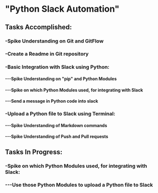# "Python Slack Automation"

## Tasks Accomplished:
### -Spike Understanding on Git and GitFlow
### -Create a Readme in Git repository
### -Basic Integration with Slack using Python:
#### ---Spike Understanding on "pip" and Python Modules
#### ---Spike on which Python Modules used, for integrating with Slack
#### ---Send a message in Python code into slack
### -Upload a Python file to Slack using Terminal:
#### ---Spike Understanding of Markdown commands
#### ---Spike Understanding of Push and Pull requests


## Tasks In Progress:
### -Spike on which Python Modules used, for integrating with Slack:
### ---Use those Python Modules to upload a Python file to Slack

